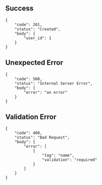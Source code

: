 ## Success

```
{
    "code": 201,
    "status": "Created",
    "body": {
        "user_id": 1
    }
}
```

## Unexpected Error

```
{
    "code": 500,
    "status": "Internal Server Error",
    "body": {
        "error": "an error"
    }
}
```

## Validation Error

```
{
    "code": 400,
    "status": "Bad Request",
    "body": {
        "error": [
            {
                "tag": "name",
                "validation": "required"
            }
        ]
    }
}
```